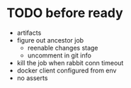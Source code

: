 # TODO before ready
- artifacts
- figure out ancestor job
  - reenable changes stage
  - uncomment in git info
- kill the job when rabbit conn timeout
- docker client configured from env
- no asserts
